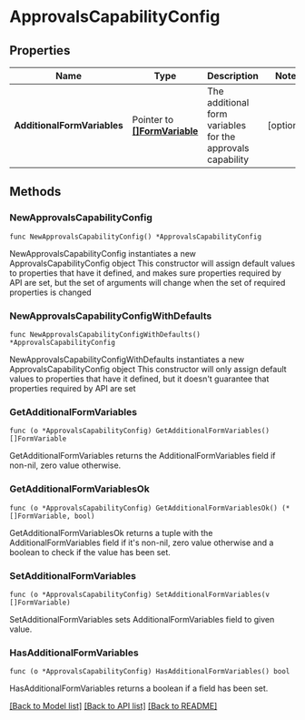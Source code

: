 # ApprovalsCapabilityConfig

## Properties

Name | Type | Description | Notes
------------ | ------------- | ------------- | -------------
**AdditionalFormVariables** | Pointer to [**[]FormVariable**](FormVariable.md) | The additional form variables for the approvals capability | [optional] 

## Methods

### NewApprovalsCapabilityConfig

`func NewApprovalsCapabilityConfig() *ApprovalsCapabilityConfig`

NewApprovalsCapabilityConfig instantiates a new ApprovalsCapabilityConfig object
This constructor will assign default values to properties that have it defined,
and makes sure properties required by API are set, but the set of arguments
will change when the set of required properties is changed

### NewApprovalsCapabilityConfigWithDefaults

`func NewApprovalsCapabilityConfigWithDefaults() *ApprovalsCapabilityConfig`

NewApprovalsCapabilityConfigWithDefaults instantiates a new ApprovalsCapabilityConfig object
This constructor will only assign default values to properties that have it defined,
but it doesn't guarantee that properties required by API are set

### GetAdditionalFormVariables

`func (o *ApprovalsCapabilityConfig) GetAdditionalFormVariables() []FormVariable`

GetAdditionalFormVariables returns the AdditionalFormVariables field if non-nil, zero value otherwise.

### GetAdditionalFormVariablesOk

`func (o *ApprovalsCapabilityConfig) GetAdditionalFormVariablesOk() (*[]FormVariable, bool)`

GetAdditionalFormVariablesOk returns a tuple with the AdditionalFormVariables field if it's non-nil, zero value otherwise
and a boolean to check if the value has been set.

### SetAdditionalFormVariables

`func (o *ApprovalsCapabilityConfig) SetAdditionalFormVariables(v []FormVariable)`

SetAdditionalFormVariables sets AdditionalFormVariables field to given value.

### HasAdditionalFormVariables

`func (o *ApprovalsCapabilityConfig) HasAdditionalFormVariables() bool`

HasAdditionalFormVariables returns a boolean if a field has been set.


[[Back to Model list]](../README.md#documentation-for-models) [[Back to API list]](../README.md#documentation-for-api-endpoints) [[Back to README]](../README.md)


